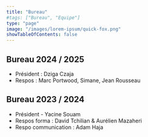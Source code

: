 ```yaml
---
title: "Bureau"
#tags: ["Bureau", "Equipe"]
type: "page"
image: "/images/lorem-ipsum/quick-fox.png"
showTableOfContents: false
---
```


## Bureau 2024 / 2025  
- Président : Dziga Czaja  
- Respos : Marc Portwood, Simane, Jean Rousseau  
  
## Bureau 2023 / 2024

- Président - Yacine Souam
- Respos forma : David Tchilian & Aurélien Mazaheri
- Respo communication : Adam Haja
